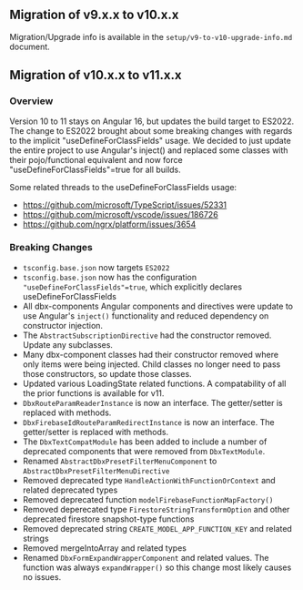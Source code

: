 ## Migration of v9.x.x to v10.x.x
Migration/Upgrade info is available in the `setup/v9-to-v10-upgrade-info.md` document.

## Migration of v10.x.x to v11.x.x
### Overview
Version 10 to 11 stays on Angular 16, but updates the build target to ES2022. The change to ES2022 brought about some breaking changes with regards to the implicit "useDefineForClassFields" usage. We decided to just update the entire project to use Angular's inject() and replaced some classes with their pojo/functional equivalent and now force "useDefineForClassFields"=true for all builds.

Some related threads to the useDefineForClassFields usage:
- https://github.com/microsoft/TypeScript/issues/52331
- https://github.com/microsoft/vscode/issues/186726
- https://github.com/ngrx/platform/issues/3654

### Breaking Changes
- `tsconfig.base.json` now targets `ES2022`
- `tsconfig.base.json` now has the configuration `"useDefineForClassFields"=true`, which explicitly declares useDefineForClassFields
- All dbx-components Angular components and directives were update to use Angular's `inject()` functionality and reduced dependency on constructor injection.
- The `AbstractSubscriptionDirective` had the constructor removed. Update any subclasses.
- Many dbx-component classes had their constructor removed where only items were being injected. Child classes no longer need to pass those constructors, so update those classes.
- Updated various LoadingState related functions. A compatability of all the prior functions is available for v11.
- `DbxRouteParamReaderInstance` is now an interface. The getter/setter is replaced with methods.
- `DbxFirebaseIdRouteParamRedirectInstance` is now an interface. The getter/setter is replaced with methods.
- The `DbxTextCompatModule` has been added to include a number of deprecated components that were removed from `DbxTextModule`.
- Renamed `AbstractDbxPresetFilterMenuComponent` to `AbstractDbxPresetFilterMenuDirective`
- Removed deprecated type `HandleActionWithFunctionOrContext` and related deprecated types
- Removed deprecated function `modelFirebaseFunctionMapFactory()`
- Removed deperecated type `FirestoreStringTransformOption` and other deprecated firestore snapshot-type functions
- Removed deprecated string `CREATE_MODEL_APP_FUNCTION_KEY` and related strings
- Removed mergeIntoArray and related types
- Renamed `DbxFormExpandWrapperComponent` and related values. The function was always `expandWrapper()` so this change most likely causes no issues.
